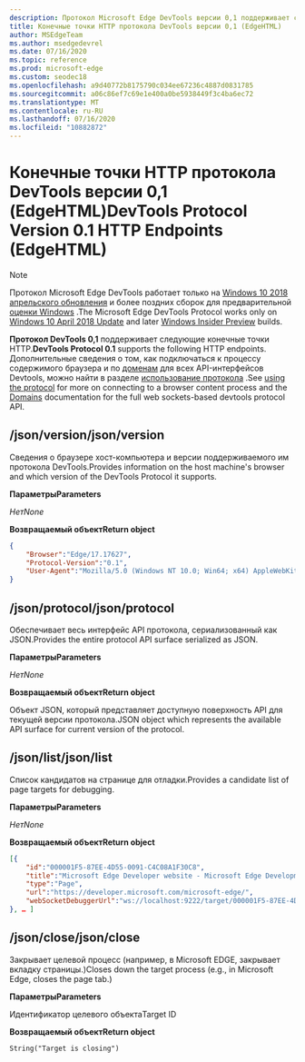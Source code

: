 ```yaml
---
description: Протокол Microsoft Edge DevTools версии 0,1 поддерживает следующие конечные точки HTTP.
title: Конечные точки HTTP протокола DevTools версии 0,1 (EdgeHTML)
author: MSEdgeTeam
ms.author: msedgedevrel
ms.date: 07/16/2020
ms.topic: reference
ms.prod: microsoft-edge
ms.custom: seodec18
ms.openlocfilehash: a9d40772b8175790c034ee67236c4887d0831785
ms.sourcegitcommit: a06c86ef7c69e1e400a0be5938449f3c4ba6ec72
ms.translationtype: MT
ms.contentlocale: ru-RU
ms.lasthandoff: 07/16/2020
ms.locfileid: "10882872"
---
```

# <span data-ttu-id="d0af2-103">Конечные точки HTTP протокола DevTools версии 0,1 (EdgeHTML)</span><span class="sxs-lookup"><span data-stu-id="d0af2-103">DevTools Protocol Version 0.1 HTTP Endpoints (EdgeHTML)</span></span>  

> [!NOTE]
> <span data-ttu-id="d0af2-104">Протокол Microsoft Edge DevTools работает только на [Windows 10 2018 апрельского обновления](https://blogs.windows.com/windowsexperience/2018/04/30/how-to-get-the-windows-10-april-2018-update/#5VXkQMU41CJzZPER.97) и более поздних сборок для предварительной [оценки Windows](https://insider.windows.com/en-us/getting-started/) .</span><span class="sxs-lookup"><span data-stu-id="d0af2-104">The Microsoft Edge DevTools Protocol works only on [Windows 10 April 2018 Update](https://blogs.windows.com/windowsexperience/2018/04/30/how-to-get-the-windows-10-april-2018-update/#5VXkQMU41CJzZPER.97) and later [Windows Insider Preview](https://insider.windows.com/en-us/getting-started/) builds.</span></span>

<span data-ttu-id="d0af2-105">**Протокол DevTools 0,1** поддерживает следующие конечные точки HTTP.</span><span class="sxs-lookup"><span data-stu-id="d0af2-105">**DevTools Protocol 0.1** supports the following HTTP endpoints.</span></span> <span data-ttu-id="d0af2-106">Дополнительные сведения о том, как подключаться к процессу содержимого браузера и по [доменам](domains/index.md) для всех API-интерфейсов Devtools, можно найти в разделе [использование протокола](../index.md#using-the-protocol) .</span><span class="sxs-lookup"><span data-stu-id="d0af2-106">See [using the protocol](../index.md#using-the-protocol) for more on connecting to a browser content process and the [Domains](domains/index.md) documentation for the full web sockets-based devtools protocol API.</span></span>

## <span data-ttu-id="d0af2-107">/json/version</span><span class="sxs-lookup"><span data-stu-id="d0af2-107">/json/version</span></span>
<span data-ttu-id="d0af2-108">Сведения о браузере хост-компьютера и версии поддерживаемого им протокола DevTools.</span><span class="sxs-lookup"><span data-stu-id="d0af2-108">Provides information on the host machine's browser and which version of the DevTools Protocol it supports.</span></span>

**<span data-ttu-id="d0af2-109">Параметры</span><span class="sxs-lookup"><span data-stu-id="d0af2-109">Parameters</span></span>**

*<span data-ttu-id="d0af2-110">Нет</span><span class="sxs-lookup"><span data-stu-id="d0af2-110">None</span></span>*

**<span data-ttu-id="d0af2-111">Возвращаемый объект</span><span class="sxs-lookup"><span data-stu-id="d0af2-111">Return object</span></span>**

```json
{
    "Browser":"Edge/17.17627",
    "Protocol-Version":"0.1",
    "User-Agent":"Mozilla/5.0 (Windows NT 10.0; Win64; x64) AppleWebKit/537.36 (KHTML, like Gecko) Chrome/64.0.3282.140 Safari/537.36 Edge/17.17627"
}
```

## <span data-ttu-id="d0af2-112">/json/protocol</span><span class="sxs-lookup"><span data-stu-id="d0af2-112">/json/protocol</span></span>

<span data-ttu-id="d0af2-113">Обеспечивает весь интерфейс API протокола, сериализованный как JSON.</span><span class="sxs-lookup"><span data-stu-id="d0af2-113">Provides the entire protocol API surface serialized as JSON.</span></span>

**<span data-ttu-id="d0af2-114">Параметры</span><span class="sxs-lookup"><span data-stu-id="d0af2-114">Parameters</span></span>**

*<span data-ttu-id="d0af2-115">Нет</span><span class="sxs-lookup"><span data-stu-id="d0af2-115">None</span></span>*

**<span data-ttu-id="d0af2-116">Возвращаемый объект</span><span class="sxs-lookup"><span data-stu-id="d0af2-116">Return object</span></span>**

<span data-ttu-id="d0af2-117">Объект JSON, который представляет доступную поверхность API для текущей версии протокола.</span><span class="sxs-lookup"><span data-stu-id="d0af2-117">JSON object which represents the available API surface for current version of the protocol.</span></span>

## <span data-ttu-id="d0af2-118">/json/list</span><span class="sxs-lookup"><span data-stu-id="d0af2-118">/json/list</span></span>

<span data-ttu-id="d0af2-119">Список кандидатов на странице для отладки.</span><span class="sxs-lookup"><span data-stu-id="d0af2-119">Provides a candidate list of page targets for debugging.</span></span>

**<span data-ttu-id="d0af2-120">Параметры</span><span class="sxs-lookup"><span data-stu-id="d0af2-120">Parameters</span></span>**

*<span data-ttu-id="d0af2-121">Нет</span><span class="sxs-lookup"><span data-stu-id="d0af2-121">None</span></span>*

**<span data-ttu-id="d0af2-122">Возвращаемый объект</span><span class="sxs-lookup"><span data-stu-id="d0af2-122">Return object</span></span>**

```json
[{
    "id":"000001F5-87EE-4D55-0091-C4C08A1F30C8",
    "title":"Microsoft Edge Developer website - Microsoft Edge Development",
    "type":"Page",
    "url":"https://developer.microsoft.com/microsoft-edge/",
    "webSocketDebuggerUrl":"ws://localhost:9222/target/000001F5-87EE-4D55-0091-C4C08A1F30C8"
}, … ]
```

## <span data-ttu-id="d0af2-123">/json/close</span><span class="sxs-lookup"><span data-stu-id="d0af2-123">/json/close</span></span>

<span data-ttu-id="d0af2-124">Закрывает целевой процесс (например, в Microsoft EDGE, закрывает вкладку страницы.)</span><span class="sxs-lookup"><span data-stu-id="d0af2-124">Closes down the target process (e.g., in Microsoft Edge, closes the page tab.)</span></span>

**<span data-ttu-id="d0af2-125">Параметры</span><span class="sxs-lookup"><span data-stu-id="d0af2-125">Parameters</span></span>**

<span data-ttu-id="d0af2-126">Идентификатор целевого объекта</span><span class="sxs-lookup"><span data-stu-id="d0af2-126">Target ID</span></span> 

**<span data-ttu-id="d0af2-127">Возвращаемый объект</span><span class="sxs-lookup"><span data-stu-id="d0af2-127">Return object</span></span>**

```
String("Target is closing")
```
